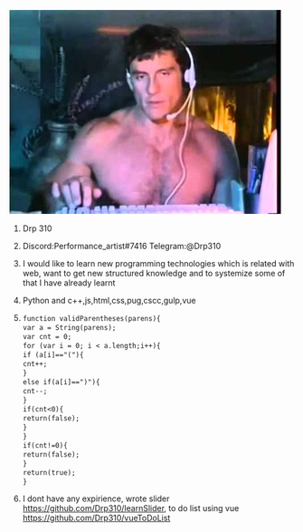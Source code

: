 ![picture](./hqdefault.jpg 'я')

1. Drp 310

2. Discord:Performance_artist#7416 Telegram:@Drp310

3. I would like to learn new programming technologies which is related with web, want to get new structured
   knowledge and to systemize some of that I have already learnt

4. Python and c++,js,html,css,pug,cscc,gulp,vue

5. ```
   function validParentheses(parens){
   var a = String(parens);
   var cnt = 0;
   for (var i = 0; i < a.length;i++){
   if (a[i]=="("){
   cnt++;
   }
   else if(a[i]==")"){
   cnt--;
   }
   if(cnt<0){
   return(false);
   }
   }
   if(cnt!=0){
   return(false);
   }
   return(true);
   }
   ```

6. I dont have any expirience, wrote slider https://github.com/Drp310/learnSlider, to do list using vue https://github.com/Drp310/vueToDoList

